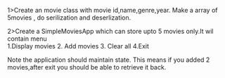 1>Create an movie class with movie id,name,genre,year.
Make a array of 5movies , do serilization and deserlization.

2>Create a SimpleMoviesApp which can store upto 5 movies only.It wil contain
menu  
     1.Display movies
     2. Add movies
     3. Clear all
     4.Exit

Note the application should maintain state. This means if you added 2 movies,after
exit you should be able to retrieve it back.
